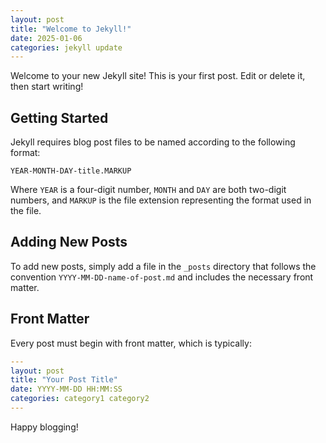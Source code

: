 ```yaml
---
layout: post
title: "Welcome to Jekyll!"
date: 2025-01-06
categories: jekyll update
---
```


Welcome to your new Jekyll site! This is your first post. Edit or delete it, then start writing!

## Getting Started

Jekyll requires blog post files to be named according to the following format:

`YEAR-MONTH-DAY-title.MARKUP`

Where `YEAR` is a four-digit number, `MONTH` and `DAY` are both two-digit numbers, and `MARKUP` is the file extension representing the format used in the file.

## Adding New Posts

To add new posts, simply add a file in the `_posts` directory that follows the convention `YYYY-MM-DD-name-of-post.md` and includes the necessary front matter.

## Front Matter

Every post must begin with front matter, which is typically:

```yaml
---
layout: post
title: "Your Post Title"
date: YYYY-MM-DD HH:MM:SS
categories: category1 category2
---
```

Happy blogging!